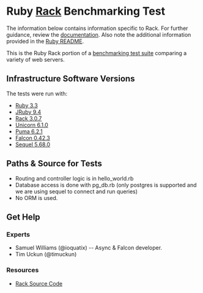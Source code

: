 # Ruby [Rack](http://rack.github.io/) Benchmarking Test

The information below contains information specific to Rack.
For further guidance, review the
[documentation](https://github.com/khulnasoft/BenchWeb/wiki).
Also note the additional information provided in the [Ruby README](../).

This is the Ruby Rack portion of a [benchmarking test suite](../../)
comparing a variety of web servers.

## Infrastructure Software Versions
The tests were run with:

* [Ruby 3.3](http://www.ruby-lang.org/)
* [JRuby 9.4](http://jruby.org/)
* [Rack 3.0.7](http://rack.github.com/)
* [Unicorn 6.1.0](http://unicorn.bogomips.org/)
* [Puma 6.2.1](http://puma.io/)
* [Falcon 0.42.3](https://github.com/socketry/falcon)
* [Sequel 5.68.0](https://sequel.jeremyevans.net/)



## Paths & Source for Tests

* Routing and controller logic is in hello_world.rb
* Database access is done with pg_db.rb (only postgres is supported and we are using sequel to connect and run queries)
* No ORM is used.

## Get Help

### Experts

* Samuel Williams (@ioquatix) -- Async & Falcon developer.
* Tim Uckun (@timuckun)


### Resources

* [Rack Source Code](https://github.com/rack/rack)

